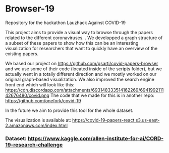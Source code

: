 # Browser-19
Repository for the hackathon Lauzhack Against COVID-19

This project aims to provide a visual way to browse through the papers related to the different coronaviruses. . We developped a graph structure of a subset of these papers to show how this can be an interesting visualization for researchers that want to quickly have an overview of the existing papers.

We based our project on https://github.com/gsarti/covid-papers-browser and we use some of their code (located inside of the scripts folder), but we actually went in a totally different direction and we mostly worked on our original graph-based visualization. We also improved the search engine front end which will look like this: https://cdn.discordapp.com/attachments/693148333514162269/694199211142676480/covid.png
The code that we made for this is in another repo: https://github.com/onefork/covid-19

In the future we aim to provide this tool for the whole dataset.

The visualization is available at: https://covid-19-papers-react.s3.us-east-2.amazonaws.com/index.html

### Dataset: https://www.kaggle.com/allen-institute-for-ai/CORD-19-research-challenge
